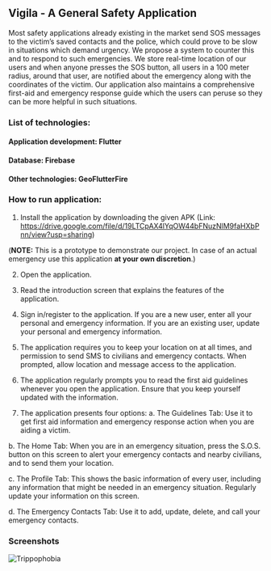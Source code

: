## Vigila - A General Safety Application
Most safety applications already existing in the market send SOS messages to the victim’s saved contacts and the police, which could prove to be slow in situations which
demand urgency. We propose a system to counter this and to respond to such emergencies. We store real-time location of our users and when anyone presses the SOS button, all users in a 100 meter radius, around that user, are notified about the emergency along with the coordinates of the victim. Our application also maintains a comprehensive first-aid and emergency response guide which the users can peruse so they can be more helpful in such situations.

### List of technologies: 
#### Application development: Flutter
#### Database: Firebase
#### Other technologies: GeoFlutterFire

### How to run application:
1. Install the application by downloading the given APK (Link: https://drive.google.com/file/d/19LTCpAX4lYqOW44bFNuzNlM9faHXbPnn/view?usp=sharing)

(**NOTE:** This is a prototype to demonstrate our project. In case of an actual emergency use this application **at your own discretion**.)

2. Open the application.

3. Read the introduction screen that explains the features of the application.

4. Sign in/register to the application. If you are a new user, enter all your personal and emergency information. If you are an existing user, update your personal and emergency information.

5. The application requires you to keep your location on at all times, and permission to send SMS to civilians and emergency contacts. When prompted, allow location and message access to the application.

6. The application regularly prompts you to read the first aid guidelines whenever you open the application. Ensure that you keep yourself updated with the information.

7. The application presents four options:
a. The Guidelines Tab: Use it to get first aid information and emergency response action when you are aiding a victim.

b. The Home Tab: When you are in an emergency situation, press the S.O.S. button on this screen to alert your emergency contacts and nearby civilians, and to send them your location.

c. The Profile Tab: This shows the basic information of every user, including any information that might be needed in an emergency situation. Regularly update your information on this screen.

d. The Emergency Contacts Tab: Use it to add, update, delete, and call your emergency contacts.

### Screenshots
![Trippophobia](https://drive.google.com/file/d/14CGKUzsK-mT85axVWBKCWVoqDVie7ZBz/view)
